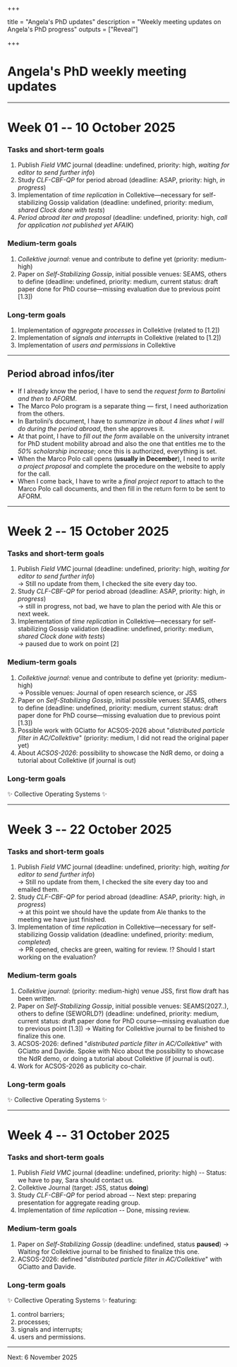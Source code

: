 +++

title = "Angela's PhD updates"
description = "Weekly meeting updates on Angela's PhD progress"
outputs = ["Reveal"]

+++

# Angela's PhD weekly meeting updates

[//]: # ([**Angela Cortecchia**]&#40;mailto:angela.cortecchia@unibo.it&#41;)

<div style="text-align: center; width: 100%;">

</div>

[//]: # (1. Task/obiettivi di breve termine, scadenze, priorità - e relativo progresso rispetto all'incontro precedente)
[//]: # (2. Obiettivi di medio termine, sia progetti che tool che conf che journal)
[//]: # (3. Obiettivi di lungo termine e visione futura - ivi inclusi obiettivi di ricerca)

---

# Week 01 -- 10 October 2025

### Tasks and short-term goals

1. Publish _Field VMC_ journal (deadline: undefined, priority: high, *waiting for editor to send further info*)
2. Study _CLF-CBF-QP_ for period abroad (deadline: ASAP, priority: high, *in progress*)
3. Implementation of _time replication_ in Collektive—necessary for self-stabilizing Gossip validation
   (deadline: undefined, priority: medium, *shared Clock done with tests*)
4. _Period abroad iter and proposal_ (deadline: undefined, priority: high, *call for application not published yet AFAIK*)

### Medium-term goals

1. _Collektive journal_: venue and contribute to define yet (priority: medium-high)
2. Paper on _Self-Stabilizing Gossip_, initial possible venues: SEAMS, others to define 
    (deadline: undefined, priority: medium, current status: draft paper done for PhD course—missing evaluation due to previous point [1.3])

### Long-term goals

1. Implementation of _aggregate processes_ in Collektive (related to [1.2])
2. Implementation of _signals and interrupts_ in Collektive (related to [1.2])
3. Implementation of _users and permissions_ in Collektive

---

## Period abroad infos/iter

- If I already know the period, I have to send the _request form to Bartolini and then to AFORM_.
- The Marco Polo program is a separate thing — first, I need authorization from the others.
- In Bartolini’s document, I have to _summarize in about 4 lines what I will do during the period abroad_, then she approves it.
- At that point, I have to _fill out the form_ available on the university intranet for PhD student mobility abroad and also the one that entitles me to the _50% scholarship increase_; once this is authorized, everything is set.
- When the Marco Polo call opens (**usually in December**), I need to _write a project proposal_ and complete the procedure on the website to apply for the call.
- When I come back, I have to write a _final project report_ to attach to the Marco Polo call documents, and then fill in the return form to be sent to AFORM.

---

# Week 2 -- 15 October 2025

### Tasks and short-term goals

1. Publish _Field VMC_ journal (deadline: undefined, priority: high, *waiting for editor to send further info*) \
    → Still no update from them, I checked the site every day too.
2. Study _CLF-CBF-QP_ for period abroad (deadline: ASAP, priority: high, *in progress*) \
    → still in progress, not bad, we have to plan the period with Ale this or next week.
3. Implementation of _time replication_ in Collektive—necessary for self-stabilizing Gossip validation
   (deadline: undefined, priority: medium, *shared Clock done with tests*) \
   → paused due to work on point [2]

### Medium-term goals

1. _Collektive journal_: venue and contribute to define yet (priority: medium-high) \
    → Possible venues: Journal of open research science, or JSS
2. Paper on _Self-Stabilizing Gossip_, initial possible venues: SEAMS, others to define 
    (deadline: undefined, priority: medium, current status: draft paper done for PhD course—missing evaluation due to previous point [1.3])
3. Possible work with GCiatto for ACSOS-2026 about "*distributed particle filter in AC/Collektive*" (priority: medium, I did not read the original paper yet)
4. About *ACSOS-2026*: possibility to showcase the NdR demo, or doing a tutorial about Collektive (if journal is out)
### Long-term goals

✨ Collective Operating Systems ✨

---

# Week 3 -- 22 October 2025

### Tasks and short-term goals
1. Publish _Field VMC_ journal (deadline: undefined, priority: high, *waiting for editor to send further info*) \
    → Still no update from them, I checked the site every day too and emailed them.
2. Study _CLF-CBF-QP_ for period abroad (deadline: ASAP, priority: high, *in progress*) \
    → at this point we should have the update from Ale thanks to the meeting we have just finished.
3. Implementation of _time replication_ in Collektive—necessary for self-stabilizing Gossip validation
   (deadline: undefined, priority: medium, *completed*) \
   → PR opened, checks are green, waiting for review.
   ⁉️ Should I start working on the evaluation?

### Medium-term goals
1. _Collektive journal_: (priority: medium-high) venue JSS, first flow draft has been written.
2. Paper on _Self-Stabilizing Gossip_, initial possible venues: SEAMS(2027..), others to define (SEWORLD?) 
    (deadline: undefined, priority: medium, current status: draft paper done for PhD course—missing evaluation due to previous point [1.3])
   → Waiting for Collektive journal to be finished to finalize this one.
3. ACSOS-2026: defined "*distributed particle filter in AC/Collektive*" with GCiatto and Davide.
   Spoke with Nico about the possibility to showcase the NdR demo, or doing a tutorial about Collektive (if journal is out).
4. Work for ACSOS-2026 as publicity co-chair.

### Long-term goals
✨ Collective Operating Systems ✨
    
---

# Week 4 -- 31 October 2025

### Tasks and short-term goals

1. Publish _Field VMC_ journal (deadline: undefined, priority: high) -- Status: we have to pay, Sara should contact us.
2. Collektive Journal (target: JSS, status **doing**)
3. Study _CLF-CBF-QP_ for period abroad -- Next step: preparing presentation for aggregate reading group.
4. Implementation of _time replication_ -- Done, missing review.

### Medium-term goals

1. Paper on _Self-Stabilizing Gossip_ (deadline: undefined, status **paused**) → Waiting for Collektive journal to be finished to finalize this one.
2. ACSOS-2026: defined "*distributed particle filter in AC/Collektive*" with GCiatto and Davide. 

### Long-term goals

✨ Collective Operating Systems ✨ featuring:
1. control barriers;
2. processes;
3. signals and interrupts;
4. users and permissions.

---

Next: 6 November 2025

